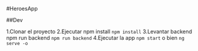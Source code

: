 #HeroesApp

##Dev

1.Clonar el proyecto
2.Ejecutar npm install  ```npm install```
3.Levantar backend npm run backend ```npm run backend```
4.Ejecutar la app ```npm start``` o bien ```ng serve -o```